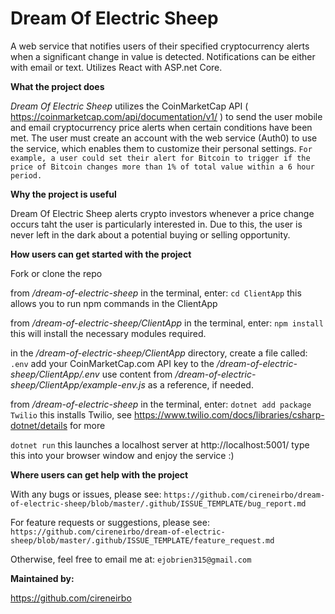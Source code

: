 # Dream Of Electric Sheep
A web service that notifies users of their specified cryptocurrency alerts when a significant change in value is detected. Notifications can be either with email or text. Utilizes React with ASP.net Core.

<b>What the project does</b>

<em>Dream Of Electric Sheep</em> utilizes the CoinMarketCap API ( https://coinmarketcap.com/api/documentation/v1/ ) to send the user mobile and email cryptocurrency price alerts when certain conditions have been met. The user must create an account with the web service (Auth0) to use the service, which enables them to customize their personal settings. 
`
For example, a user could set their alert for Bitcoin to trigger if the price of Bitcoin changes more than 1% of total value within a 6 hour period.
`

<b>Why the project is useful</b>

Dream Of Electric Sheep alerts crypto investors whenever a price change occurs taht the user is particularly interested in. Due to this, the user is never left in the dark about a potential buying or selling opportunity.


<b>How users can get started with the project</b>

Fork or clone the repo

from <em>/dream-of-electric-sheep</em> in the terminal, enter: 
`
cd ClientApp
`
this allows you to run npm commands in the ClientApp

from <em>/dream-of-electric-sheep/ClientApp</em> in the terminal, enter: 
`
npm install
`
this will install the necessary modules required.

in the <em>/dream-of-electric-sheep/ClientApp</em> directory, create a file called:
`
.env
`
add your CoinMarketCap.com API key to the <em>/dream-of-electric-sheep/ClientApp/.env</em> 
use content from <em>/dream-of-electric-sheep/ClientApp/example-env.js</em> as a reference, if needed.

from <em>/dream-of-electric-sheep</em> in the terminal, enter:
`
dotnet add package Twilio
`
this installs Twilio, see https://www.twilio.com/docs/libraries/csharp-dotnet/details for more

`
dotnet run
`
this launches a localhost server at http://localhost:5001/
type this into your browser window and enjoy the service :)




<b>Where users can get help with the project</b>

With any bugs or issues, please see:
`
https://github.com/cireneirbo/dream-of-electric-sheep/blob/master/.github/ISSUE_TEMPLATE/bug_report.md
`

For feature requests or suggestions, please see:
`
https://github.com/cireneirbo/dream-of-electric-sheep/blob/master/.github/ISSUE_TEMPLATE/feature_request.md
`

Otherwise, feel free to email me at: 
`
ejobrien315@gmail.com
`

<b>Maintained by:</b>

https://github.com/cireneirbo
